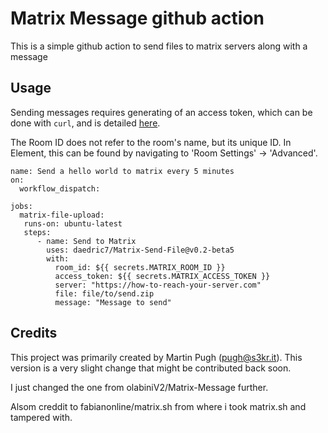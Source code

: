 # Matrix Message github action

This is a simple github action to send files to matrix servers along with a message

## Usage

Sending messages requires generating of an access token, which can be done with
`curl`, and is detailed [here](https://matrix.org/docs/guides/client-server-api/).

The Room ID does not refer to the room's name, but its unique ID. In Element, this
can be found by navigating to 'Room Settings' -> 'Advanced'.


```workflow
name: Send a hello world to matrix every 5 minutes
on:
  workflow_dispatch:
    
jobs:
  matrix-file-upload:
   runs-on: ubuntu-latest
   steps:
      - name: Send to Matrix
        uses: daedric7/Matrix-Send-File@v0.2-beta5
        with:
          room_id: ${{ secrets.MATRIX_ROOM_ID }}
          access_token: ${{ secrets.MATRIX_ACCESS_TOKEN }}
          server: "https://how-to-reach-your-server.com"
          file: file/to/send.zip
          message: "Message to send"    
```


## Credits

This project was primarily created by Martin Pugh (pugh@s3kr.it). This version is a very slight change that might be
contributed back soon.

I just changed the one from olabiniV2/Matrix-Message further.

Alsom creddit to fabianonline/matrix.sh from where i took matrix.sh and tampered with.
